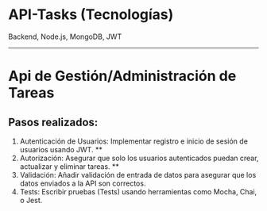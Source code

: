 # API-Tasks (Tecnologías)
Backend, Node.js, MongoDB, JWT

---

# Api de Gestión/Administración de Tareas
## Pasos realizados:
  1. Autenticación de Usuarios: Implementar registro e inicio de sesión de usuarios usando JWT. **
  2. Autorización: Asegurar que solo los usuarios autenticados puedan crear, actualizar y eliminar tareas. **
  3. Validación: Añadir validación de entrada de datos para asegurar que los datos enviados a la API son correctos.
  4. Tests: Escribir pruebas (Tests) usando herramientas como Mocha, Chai, o Jest.
